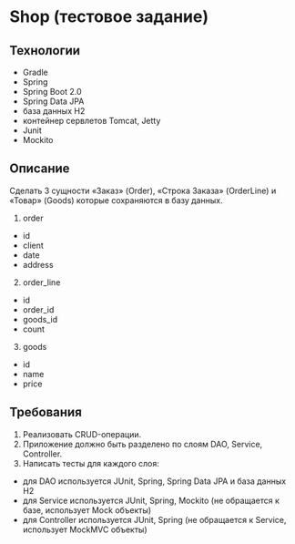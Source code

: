 # Shop (тестовое задание)

## Технологии
- Gradle
- Spring
- Spring Boot 2.0
- Spring Data JPA
- база данных H2
- контейнер сервлетов Tomcat, Jetty
- Junit
- Mockito

## Описание 
Сделать 3 сущности «Заказ» (Order), «Строка Заказа» (OrderLine) и «Товар» (Goods) которые сохраняются в базу данных. 

1. order
- id
- client
- date
- address

2. order_line
- id
- order_id
- goods_id
- count

3. goods
- id
- name
- price

## Требования

1. Реализовать CRUD-операции.
2. Приложение должно быть разделено по слоям DAO, Service, Controller.
3. Написать тесты для каждого слоя:
- для DAO используется JUnit, Spring, Spring Data JPA и база данных H2
- для Service используется JUnit, Spring, Mockito (не обращается к базе, использует Mock объекты)
- для Controller используется JUnit, Spring (не обращается к Service, использует MockMVC объекты)
